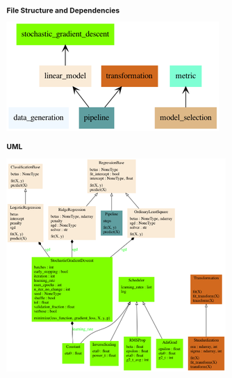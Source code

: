### File Structure and Dependencies
![alt text][import]

### UML 
![alt text][UML]

[import]: ../misc/packages_01_regression_resampling.png "UML"
[UML]: ../misc/classes_01_regression_resampling.png "import tree"
